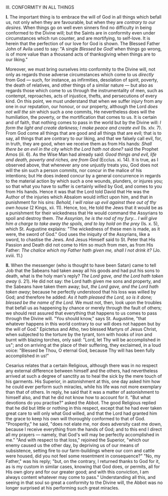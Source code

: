 
III\. CONFORMITY IN ALL THINGS

**I\.** The important thing is to embrace the will of God in all things which befall us, not only when they are favourable, but when they are *contrary to our desires*. When things go on well even sinners find no difficulty in being conformed to the Divine will; but the Saints are in conformity even under circumstances which run counter, and are mortifying, to self-love. It is herein that the perfection of our love for God is shown. The Blessed Father John of Avila used to say: \"A single *Blessed be God!* when things go wrong, is of more value than a thousand acts of thanksgiving when things are to our liking.\"

Moreover, we must bring ourselves into conformity to the Divine will, not only as regards those adverse circumstances which come to us *directly* from God — such, for instance, as infirmities, desolation of spirit, poverty, the death of relatives, and other things of a similar nature — but also as regards those which come to us through the instrumentality of men, such as contempt, reproaches, acts of injustice, thefts, and persecutions of every kind. On this point, we must understand that when we suffer injury from any one in our reputation, our honour, or our property, although the Lord *does not will the sin* which such a one commits, He nevertheless does will the humiliation, the poverty, or the mortification that comes to us. It is certain and of faith, that nothing comes to pass in the world but by the Divine will: *I form the light and create darkness; I make peace and create evil* (Is. xlv. 7). From God come all things that are good and all things that are evil; that is to say, all things that are contrary to our liking, and that we falsely call evil, for, in truth, they are good, when we receive them as from His hands: *Shall there be an evil in the city which the Lord hath not done?* said the Prophet Amos (iii. 6). As the Wise Man had already said: *Good things and evil, life and death, poverty and riches, are from God* (Ecclus. xi. 14). It is true, as I observed above, that whenever any one unjustly treats you, God does not will the sin such a person commits, nor concur in the malice of his intentions; but He does indeed concur by a general concurrence in regards to the material action by which such a one wounds, plunders, or injures you; so that what you have to suffer is certainly willed by God, and comes to you from His hands. Hence it was that the Lord told David that He was the Author of the injuries which Absalom would inflict upon him, and that in punishment for his sins: *Behold, I will raise up evil against thee out of thy own house* (2 Kings, xii. 11). Hence, too, He told the Jews that it would be as a punishment for their wickedness that He would command the Assyrians to spoil and destroy them. *The Assyrian, he is the rod of my fury... I will give him a charge to take away the spoils, and to lay hold on the prey* (Is. x. 5), which St. Augustine explains: \"The wickedness of these men is made, as it were, the sword of God.\" God uses the iniquity of the Assyrians, like a sword, to chastise the Jews. And Jesus Himself said to St. Peter that His Passion and Death did not come to Him so much from men, as from His Father: *The chalice which my Father hath given me, shall I not drink it?* (Jo. xviii. 11.)

**II\.** When the messenger (who is thought to have been Satan) came to tell Job that the Sabeans had taken away all his goods and had put his sons to death, what is the holy man\'s reply? *The Lord gave, and the Lord hath taken away* (i. 21). He did not say: the Lord hath given me sons and property, and the Sabeans have taken them away; but, *the Lord gave, and the Lord hath taken away*; because he perfectly understood that his loss was willed by God; and therefore he added: *As it hath pleased the Lord, so is it done; blessed be the name of the Lord*. We must not, then, look upon the troubles that befall us as happening by chance or merely through the fault of others; we should rest assured that everything that happens to us comes to pass through the Divine will. \"You should know,\" says St. Augustine, \"that whatever happens in this world contrary to our will does not happen but by the will of God.\" Epictetus and Atho, two blessed Martyrs of Jesus Christ, when subjected to the torture by the tyrant, torn with hooks of iron and burnt with blazing torches, only said: \"Lord, let Thy will be accomplished in us\"; and on arriving at the place of their suffering, they exclaimed, in a loud voice: \"Blessed be Thou, O eternal God, because Thy will has been fully accomplished in us!\"

Cesarius relates that a certain Religious, although there was in no respect any external difference between himself and the others, had nevertheless arrived at such a degree of sanctity as to heal the sick by the mere touch of his garments. His Superior, in astonishment at this, one day asked him how he could ever perform such miracles, while his life was not more exemplary than that of others. In reply, he said that it was a matter of astonishment to himself also, and that he did not know how to account for it. \"But what devotions do you practise?\" asked the Abbot. The good Religious replied that he did but little or nothing in this respect, except that he had ever taken great care to will only what God willed, and that the Lord had granted him the grace to keep his own will thoroughly conformed to that of God. \"Prosperity,\" he said, \"does not elate me, nor does adversity cast me down, because I receive everything from the hands of God; and to this end I direct all my prayers — namely, that God\'s will may be perfectly accomplished in me.\" \"And with respect to that loss,\" rejoined the Superior, \"which our enemy caused us the other day, by depriving us of our means of subsistence, setting fire to our farm-buildings where our corn and cattle were housed, did you not feel some resentment in consequence?\" \"No, my Father,\" was his reply; \"but, on the contrary, I returned thanks to God for it, as is my custom in similar cases, knowing that God does, or permits, all for His own glory and for our greater good; and with this conviction, I am always content whatever may come to pass.\" Understanding all this, and seeing in that soul so great a conformity to the Divine will, the Abbot was no longer surprised at his performing such great miracles.

